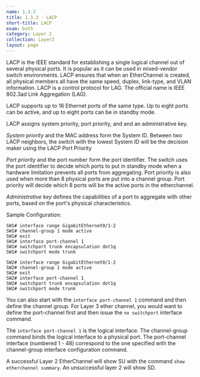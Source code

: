 ```yaml
---
name: 1.3.3
title: 1.3.3 - LACP
short-title: LACP
exam: both
category: Layer 2
collection: Layer2
layout: page
---
```

LACP is the IEEE standard for establishing a single logical channel out of several physical ports. It is popular as it can be used in mixed-vendor switch environments. LACP ensures that when an EtherChannel is created, all physical members all have the same speed, duplex, link-type, and VLAN information. LACP is a control protocol for LAG. The official name is IEEE 802.3ad Link Aggregation (LAG).

LACP supports up to 16 Ethernet ports of the same type. Up to eight ports can be active, and up to eight ports can be in standby mode.

LACP assigns system priority, port priority, and and an administrative key.

*System priority* and the MAC address form the System ID. Between two LACP neighbors, the switch with the lowest System ID will be the decision maker using the LACP Port Priority

*Port priority* and the port number form the port identifier. The switch uses the port identifier to decide which ports to put in standby mode when a hardware limitation prevents all ports from aggregating. Port priority is also used when more than 8 physical ports are put into a channel group. Port priority will decide which 8 ports will be the active ports in the etherchannel.

*Administrative key* defines the capabilities of a port to aggregate with other ports, based on the port's physical characteristics.

Sample Configuration:
```
SW1# interface range GigabitEthernet0/1-2
SW1# channel-group 1 mode active
SW1# exit
SW1# interface port-channel 1
SW1# switchport trunk encapsulation dot1q
SW1# switchport mode trunk
```

```
SW2# interface range GigabitEthernet0/1-2
SW2# channel-group 1 mode active
SW2# exit
SW2# interface port-channel 1
SW2# switchport trunk encapsulation dot1q
SW2# switchport mode trunk
```

You can also start with the `interface port-channel 1` command and then define the channel group. For Layer 3 ether channel, you would want to define the port-channel first and then issue the `no switchport` interface command.

The `interface port-channel 1` is the logical interface. The channel-group command binds the logical interface to a physical port. The port-channel interface (numbered 1 - 48) correspond to the one specified with the channel-group interface configuration command.

A successful Layer 2 EtherChannel will show SU with the command `show etherchannel summary`. An unsuccessful layer 2 will show SD.
